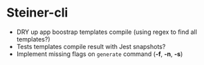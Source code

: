 # Steiner-cli

- DRY up app boostrap templates compile (using regex to find all templates?)
- Tests templates compile result with Jest snapshots?
- Implement missing flags on `generate` command (**-f**, **-n**, **-s**)